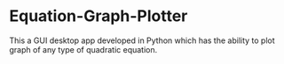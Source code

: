 # Equation-Graph-Plotter
This a GUI desktop app developed in Python which has the ability to plot graph of any type of quadratic equation.

